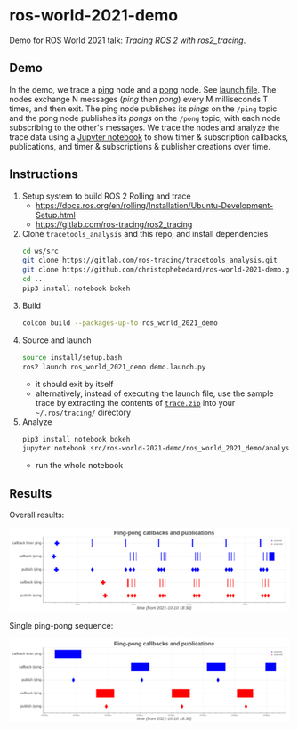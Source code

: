 # ros-world-2021-demo

Demo for ROS World 2021 talk: *Tracing ROS 2 with ros2_tracing*.

## Demo

In the demo, we trace a [ping](./ros_world_2021_demo/src/ping.cpp) node and a [pong](./ros_world_2021_demo/src/pong.cpp) node.
See [launch file](./ros_world_2021_demo/launch/demo.launch.py).
The nodes exchange N messages (*ping* then *pong*) every M milliseconds T times, and then exit.
The ping node publishes its *pings* on the `/ping` topic and the pong node publishes its *pongs* on the `/pong` topic, with each node subscribing to the other's messages.
We trace the nodes and analyze the trace data using a [Jupyter notebook](./ros_world_2021_demo/analysis/demo.ipynb) to show timer & subscription callbacks, publications, and timer & subscriptions & publisher creations over time.

## Instructions

1. Setup system to build ROS 2 Rolling and trace
    * https://docs.ros.org/en/rolling/Installation/Ubuntu-Development-Setup.html
    * https://gitlab.com/ros-tracing/ros2_tracing
1. Clone `tracetools_analysis` and this repo, and install dependencies
    ```sh
    cd ws/src
    git clone https://gitlab.com/ros-tracing/tracetools_analysis.git
    git clone https://github.com/christophebedard/ros-world-2021-demo.git
    cd ..
    pip3 install notebook bokeh
    ```
1. Build
    ```sh
    colcon build --packages-up-to ros_world_2021_demo
    ```
1. Source and launch
    ```sh
    source install/setup.bash
    ros2 launch ros_world_2021_demo demo.launch.py
    ```
    * it should exit by itself
    * alternatively, instead of executing the launch file, use the sample trace by extracting the contents of [`trace.zip`](./trace.zip) into your `~/.ros/tracing/` directory
1. Analyze
    ```sh
    pip3 install notebook bokeh
    jupyter notebook src/ros-world-2021-demo/ros_world_2021_demo/analysis/demo.ipynb
    ```
    * run the whole notebook

## Results

Overall results:

<p align="center">
   <a href="./plot_overall.png"><img src="./plot_overall.png"></a>
</p>

Single ping-pong sequence:

<p align="center">
   <a href="./plot_single_sequence.png"><img src="./plot_single_sequence.png"></a>
</p>
